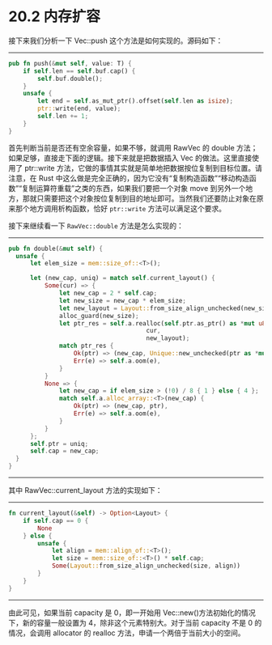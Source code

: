 # 20.2 内存扩容

接下来我们分析一下 Vec::push 这个方法是如何实现的。源码如下：

---

```rust
pub fn push(&mut self, value: T) {
    if self.len == self.buf.cap() {
        self.buf.double();
    }
    unsafe {
        let end = self.as_mut_ptr().offset(self.len as isize);
        ptr::write(end, value);
        self.len += 1;
    }
}
```

首先判断当前是否还有空余容量，如果不够，就调用 RawVec 的 double 方法；如果足够，直接走下面的逻辑。接下来就是把数据插入 Vec 的做法。这里直接使用了 ptr::write 方法，它做的事情其实就是简单地把数据按位复制到目标位置。请注意，在 Rust 中这么做是完全正确的，因为它没有“复制构造函数”“移动构造函数”“复制运算符重载”之类的东西，如果我们要把一个对象 move 到另外一个地方，那就只需要把这个对象按位复制到目的地址即可。当然我们还要防止对象在原来那个地方调用析构函数，恰好 `ptr::write` 方法可以满足这个要求。

接下来继续看一下 `RawVec::double` 方法是怎么实现的：

---

```rust
pub fn double(&mut self) {
  unsafe {
      let elem_size = mem::size_of::<T>();

      let (new_cap, uniq) = match self.current_layout() {
          Some(cur) => {
              let new_cap = 2 * self.cap;
              let new_size = new_cap * elem_size;
              let new_layout = Layout::from_size_align_unchecked(new_size, cur. align());
              alloc_guard(new_size);
              let ptr_res = self.a.realloc(self.ptr.as_ptr() as *mut u8,
                                      cur,
                                      new_layout);
              match ptr_res {
                  Ok(ptr) => (new_cap, Unique::new_unchecked(ptr as *mut T)),
                  Err(e) => self.a.oom(e),
              }
          }
          None => {
              let new_cap = if elem_size > (!0) / 8 { 1 } else { 4 };
              match self.a.alloc_array::<T>(new_cap) {
                  Ok(ptr) => (new_cap, ptr),
                  Err(e) => self.a.oom(e),
              }
          }
      };
      self.ptr = uniq;
      self.cap = new_cap;
  }
}
```

---

其中 RawVec::current\_layout 方法的实现如下：

---

```rust
fn current_layout(&self) -> Option<Layout> {
    if self.cap == 0 {
        None
    } else {
        unsafe {
            let align = mem::align_of::<T>();
            let size = mem::size_of::<T>() * self.cap;
            Some(Layout::from_size_align_unchecked(size, align))
        }
    }
}
```

---

由此可见，如果当前 capacity 是 0，即一开始用 Vec::new()方法初始化的情况下，新的容量一般设置为 4，除非这个元素特别大。对于当前 capacity 不是 0 的情况，会调用 allocator 的 realloc 方法，申请一个两倍于当前大小的空间。
